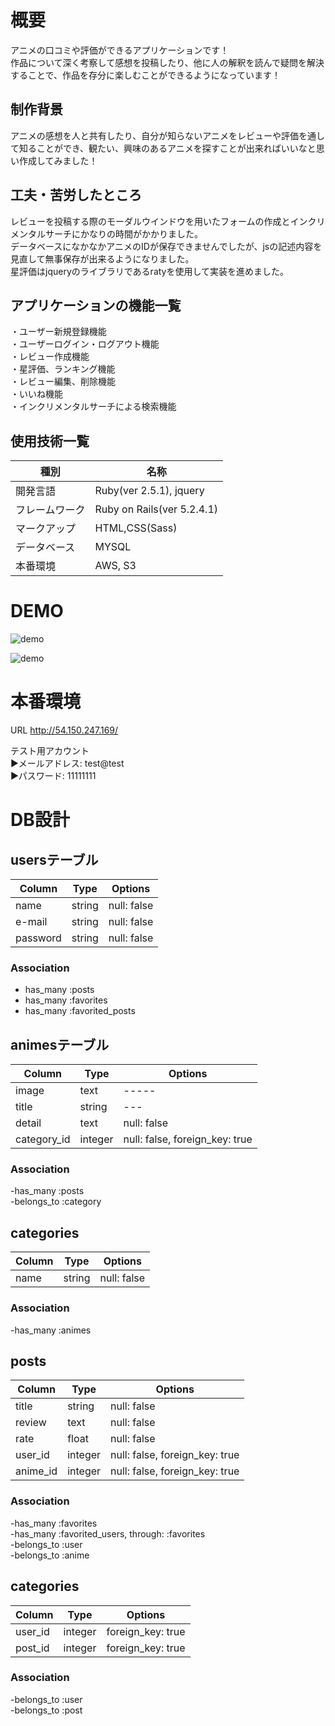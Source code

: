 # 概要

アニメの口コミや評価ができるアプリケーションです！<br>
作品について深く考察して感想を投稿したり、他に人の解釈を読んで疑問を解決することで、作品を存分に楽しむことができるようになっています！<br>

## 制作背景
アニメの感想を人と共有したり、自分が知らないアニメをレビューや評価を通して知ることができ、観たい、興味のあるアニメを探すことが出来ればいいなと思い作成してみました！

## 工夫・苦労したところ
レビューを投稿する際のモーダルウインドウを用いたフォームの作成とインクリメンタルサーチにかなりの時間がかかりました。<br>
データベースになかなかアニメのIDが保存できませんでしたが、jsの記述内容を見直して無事保存が出来るようになりました。<br>
星評価はjqueryのライブラリであるratyを使用して実装を進めました。<br>

## アプリケーションの機能一覧
・ユーザー新規登録機能<br>
・ユーザーログイン・ログアウト機能<br>
・レビュー作成機能<br>
・星評価、ランキング機能<br>
・レビュー編集、削除機能<br>
・いいね機能<br>
・インクリメンタルサーチによる検索機能<br>

## 使用技術一覧
|種別|名称|
|------|----|
|開発言語|Ruby(ver 2.5.1), jquery|
|フレームワーク|Ruby on Rails(ver 5.2.4.1)|
|マークアップ|HTML,CSS(Sass)|
|データベース|MYSQL|
|本番環境| AWS, S3|

# DEMO
![demo](https://raw.github.com/wiki/itokeso/review/gif/image3.gif)

![demo](https://raw.github.com/wiki/itokeso/review/gif/image4.gif)

# 本番環境

URL http://54.150.247.169/ <br>

テスト用アカウント<br>
▶︎メールアドレス: test@test<br>
▶︎パスワード: 11111111<br>


# DB設計

##  usersテーブル  
|Column|Type|Options|
|------|----|-------|
|name |string|null: false|
|e-mail|string|null: false|
|password|string|null: false|
### Association
- has_many :posts<br>
- has_many :favorites<br>
- has_many :favorited_posts<br>

## animesテーブル
|Column|Type|Options|
|------|----|-------|
|image|text|-----|
|title|string|---|
|detail|text|null: false|
|category_id|integer|null: false, foreign_key: true|
### Association
-has_many :posts<br>
-belongs_to :category<br>

## categories
|Column|Type|Options|
|------|----|-------|
|name|string|null: false|
### Association
-has_many :animes<br>

## posts
|Column|Type|Options|
|------|----|-------|
|title|string|null: false|
|review|text|null: false|
|rate|float|null: false|
|user_id|integer|null: false, foreign_key: true|
|anime_id|integer|null: false, foreign_key: true|

### Association
-has_many :favorites<br>
-has_many :favorited_users, through: :favorites<br>
-belongs_to :user<br>
-belongs_to :anime<br>

## categories
|Column|Type|Options|
|------|----|-------|
|user_id|integer|foreign_key: true|
|post_id|integer|foreign_key: true|

### Association
-belongs_to :user<br>
-belongs_to :post<br>





